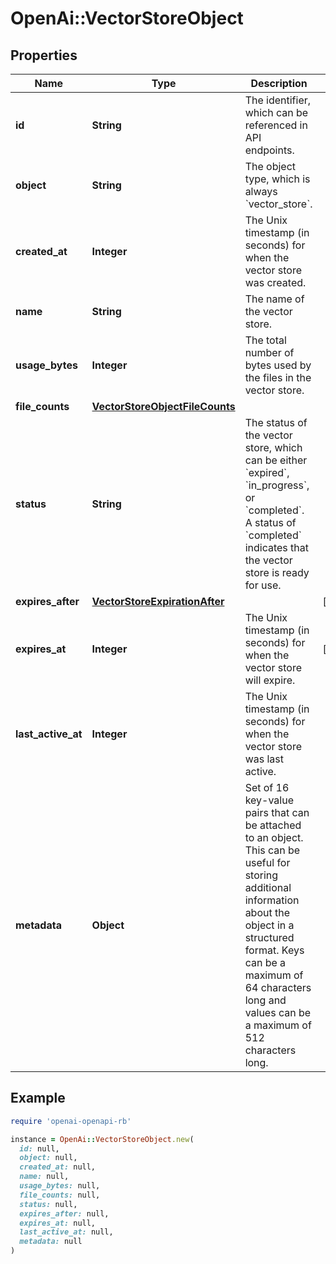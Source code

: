 # OpenAi::VectorStoreObject

## Properties

| Name | Type | Description | Notes |
| ---- | ---- | ----------- | ----- |
| **id** | **String** | The identifier, which can be referenced in API endpoints. |  |
| **object** | **String** | The object type, which is always &#x60;vector_store&#x60;. |  |
| **created_at** | **Integer** | The Unix timestamp (in seconds) for when the vector store was created. |  |
| **name** | **String** | The name of the vector store. |  |
| **usage_bytes** | **Integer** | The total number of bytes used by the files in the vector store. |  |
| **file_counts** | [**VectorStoreObjectFileCounts**](VectorStoreObjectFileCounts.md) |  |  |
| **status** | **String** | The status of the vector store, which can be either &#x60;expired&#x60;, &#x60;in_progress&#x60;, or &#x60;completed&#x60;. A status of &#x60;completed&#x60; indicates that the vector store is ready for use. |  |
| **expires_after** | [**VectorStoreExpirationAfter**](VectorStoreExpirationAfter.md) |  | [optional] |
| **expires_at** | **Integer** | The Unix timestamp (in seconds) for when the vector store will expire. | [optional] |
| **last_active_at** | **Integer** | The Unix timestamp (in seconds) for when the vector store was last active. |  |
| **metadata** | **Object** | Set of 16 key-value pairs that can be attached to an object. This can be useful for storing additional information about the object in a structured format. Keys can be a maximum of 64 characters long and values can be a maximum of 512 characters long.  |  |

## Example

```ruby
require 'openai-openapi-rb'

instance = OpenAi::VectorStoreObject.new(
  id: null,
  object: null,
  created_at: null,
  name: null,
  usage_bytes: null,
  file_counts: null,
  status: null,
  expires_after: null,
  expires_at: null,
  last_active_at: null,
  metadata: null
)
```


